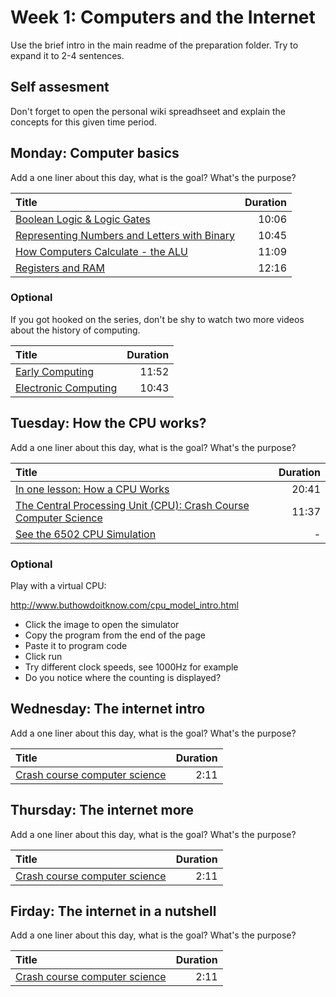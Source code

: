 # Week 1: Computers and the Internet

Use the brief intro in the main readme of the preparation folder. Try to expand it to 2-4 sentences.

## Self assesment

Don't forget to open the personal wiki spreadhseet and explain the concepts for this given time period. 

## Monday: Computer basics

Add a one liner about this day, what is the goal? What's the purpose?

| Title             | Duration |
| :---------------- | --------:|
| [Boolean Logic & Logic Gates](https://www.youtube.com/watch?v=gI-qXk7XojA) | 10:06 |
| [Representing Numbers and Letters with Binary](https://www.youtube.com/watch?v=1GSjbWt0c9M) | 10:45 |
| [How Computers Calculate - the ALU](https://www.youtube.com/watch?v=1I5ZMmrOfnA) | 11:09 |
| [Registers and RAM](https://www.youtube.com/watch?v=fpnE6UAfbtU) | 12:16 |

### Optional

If you got hooked on the series, don't be shy to watch two more videos about the history of computing.

| Title             | Duration |
| :---------------- | --------:|
| [Early Computing](https://www.youtube.com/watch?v=O5nskjZ_GoI) | 11:52 |
| [Electronic Computing](https://www.youtube.com/watch?v=LN0ucKNX0hc) | 10:43 |

## Tuesday: How the CPU works?

Add a one liner about this day, what is the goal? What's the purpose?

| Title             | Duration |
| :---------------- | --------:|
| [In one lesson: How a CPU Works](https://www.youtube.com/watch?v=cNN_tTXABUA) | 20:41 |
| [The Central Processing Unit (CPU): Crash Course Computer Science](https://www.youtube.com/watch?v=FZGugFqdr60) | 11:37 |
| [See the 6502 CPU Simulation](http://visual6502.org/JSSim/index.html) | - |

### Optional

Play with a virtual CPU:

http://www.buthowdoitknow.com/cpu_model_intro.html

 - Click the image to open the simulator
 - Copy the program from the end of the page
 - Paste it to program code
 - Click run
 - Try different clock speeds, see 1000Hz for example  
 - Do you notice where the counting is displayed?

## Wednesday: The internet intro

Add a one liner about this day, what is the goal? What's the purpose?

| Title             | Duration |
| :---------------- | --------:|
| [Crash course computer science](https://www.youtube.com/watch?v=tpIctyqH29Q) | 2:11 |

## Thursday: The internet more

Add a one liner about this day, what is the goal? What's the purpose?

| Title             | Duration |
| :---------------- | --------:|
| [Crash course computer science](https://www.youtube.com/watch?v=tpIctyqH29Q) | 2:11 |

## Firday: The internet in a nutshell

Add a one liner about this day, what is the goal? What's the purpose?

| Title             | Duration |
| :---------------- | --------:|
| [Crash course computer science](https://www.youtube.com/watch?v=tpIctyqH29Q) | 2:11 |
